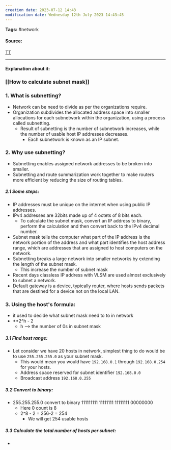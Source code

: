 ```yaml
---
creation date: 2023-07-12 14:43
modification date: Wednesday 12th July 2023 14:43:45
---
```


**Tags:** #network 

#### Source:
[TT](https://www.techtarget.com/searchnetworking/tip/IP-addressing-and-subnetting-Calculate-a-subnet-mask-using-the-hosts-formula)

--------------------------------------

#### Explanation about it:

### [[How to calculate subnet mask]]

### 1. What is subnetting?

* Network can be need to divide as per the organizations require.
* Organization subdivides the allocated address space into smaller allocations for each subnetwork within the organization, using a process called subnetting.
	* Result of subnetting is the number of subnetwork increases, while the number of usable host IP addresses decreases.
		* Each subnetwork is known as an IP subnet.


### 2. Why use subnetting?

* Subnetting enables assigned network addresses to be broken into smaller.
* Subnetting and route summarization work together to make routers more efficient by reducing the size of routing tables.

##### 2.1 Some steps:

* IP addresses must be unique on the internet when using public IP addresses.
* IPv4 addresses are 32bits made up of 4 octets of 8 bits each.
	* To calculate the subnet mask, convert an IP address to binary, perform the calculation and then convert back to the IPv4 decimal number.
* Subnet mask tells the computer what part of the IP address is the network portion of the address and what part identifies the host address range, which are addresses that are assigned to host computers on the network.
* Subnetting breaks a large network into smaller networks by extending the length of the subnet mask.
	* This increase the number of subnet mask
* Recent days classless IP address with VLSM are used almost exclusively to subnet a network.
* Default gateway is a device, typically router, where hosts sends packets that are destined for a device not on the local LAN.

### 3. Using the host's formula:

* it used to decide what subnet mask need to to in network
* **2^h - 2
	* h --> the number of 0s in subnet mask

##### 3.1 Find host range:
* Let consider we have 20 hosts in network, simplest thing to do would be to use `255.255.255.0` as your subnet mask.
	* This would mean you would have `192.168.0.1` through `192.168.0.254` for your hosts.
	* Address space reserved for subnet identifier `192.168.0.0`
	* Broadcast address `192.168.0.255`

##### 3.2 Convert to binary:
* 255.255.255.0 convert to binary 111111111 11111111 11111111 00000000
	* Here 0 count is 8
	* 2^8 - 2 = 256-2 = 254
		* We will get 254 usable hosts

##### 3.3 Calculate the total number of hosts per subnet:
* 